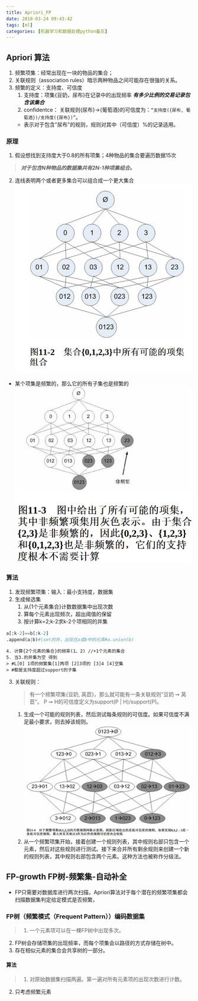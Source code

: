 ```yaml
---
title: Apriori_FP
date: 2018-03-24 09:43:42
tags: [ml]
categories: [机器学习和数据处理python备忘]
---
```


## Apriori 算法
1. 频繁项集：经常出现在一块的物品的集合；
2. 关联规则（association rules）暗示两种物品之间可能存在很强的关系。
3. 频繁的定义：支持度、可信度
	1.  支持度：项集{豆奶，尿布}在记录中的出现频率
	***有多少比例的交易记录包含该集合***
	2. confidentce： 关联规则{尿布}->{葡萄酒}的可信度为：`“支持度({尿布, 葡萄酒})/支持度({尿布})”`。
	- 表示对于包含"尿布"的规则，规则对其中（可信度）%的记录适用。

### 原理
1. 假设想找到支持度大于0.8的所有项集；4种物品的集合要遍历数据15次
> ***对于包含N种物品的数据集共有2N-1种项集组合。***
2. 连线表明两个或者更多集合可以组合成一个更大集合
![Apriori](\images\Apriori.jpg)
- 某个项集是频繁的，那么它的所有子集也是频繁的
![Apriori](\images\Apriori2.jpg)

### 算法
1. 发现频繁项集：输入：最小支持度，数据集
2. 生成候选集 
	1. 从{1个元素集合}计数数据集中出现次数
	2. 算每个元素出现频次，超出阈值的保留
	3. 按计算k=2;k-2求k-2个项相同的并集
```python
a[:k-2]==b[:k-2]
.append(a|b)#|set的并，出现在a或b中的元素#a.union(b)
```
	4. 计算{2个元素的集合}的频率(1、2) //+1个元素的集合
	5. 当3.的并集为空 得到
	> #L[0] 1项的频繁集[1]两项 [2]3项的 [3]4 [4]空集
	> #都是支持度超过support的子集

3. 关联规则：
	> 有一个频繁项集{豆奶, 莴苣}，那么就可能有一条关联规则“豆奶 ➞ 莴苣”。
	> P ➞ H的可信度定义为support(P | H)/support(P)。
	
	1. 生成一个可能的规则列表，然后测试每条规则的可信度。如果可信度不满足最小要求，则去掉该规则。
![Apriori](\images\Apriori3.jpg)
	2. 从一个频繁项集开始，接着创建一个规则列表，其中规则右部只包含一个元素，然后对这些规则进行测试。接下来合并所有剩余规则来创建一个新的规则列表，其中规则右部包含两个元素。这种方法也被称作分级法。

## FP-growth FP树-频繁集-自动补全
- FP只需要对数据库进行两次扫描，Apriori算法对于每个潜在的频繁项集都会扫描数据集判定给定模式是否频繁，

### FP树（频繁模式（Frequent Pattern））编码数据集
> 1. 一个元素项可以在一棵FP树中出现多次。
2. FP树会存储项集的出现频率，而每个项集会以路径的方式存储在树中。
3. 存在相似元素的集合会共享树的一部分。

#### 算法
> 1. 对原始数据集扫描两遍。第一遍对所有元素项的出现次数进行计数。
2. 只考虑频繁元素